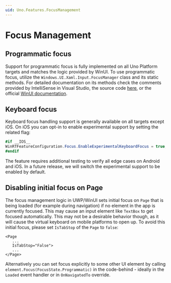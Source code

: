 ```yaml
---
uid: Uno.Features.FocusManagement
---
```


# Focus Management

## Programmatic focus

Support for programmatic focus is fully implemented on all Uno Platform targets and matches the logic provided by WinUI. To use programmatic focus, utilize the `Windows.UI.Xaml.Input.FocusManager` class and its static methods. For detailed documentation on its methods check the comments provided by IntelliSense in Visual Studio, the source code [here](https://github.com/unoplatform/uno/blob/master/src/Uno.UI/UI/Xaml/Input/FocusManager.cs), or the official [WinUI documentation](https://docs.microsoft.com/en-us/uwp/api/Windows.UI.Xaml.Input.FocusManager).

## Keyboard focus

Keyboard focus handling support is generally available on all targets except iOS. On iOS you can opt-in to enable experimental support by setting the related flag:

```csharp
#if __IOS__
WinRTFeatureConfiguration.Focus.EnableExperimentalKeyboardFocus = true;
#endif
```

The feature requires additional testing to verify all edge cases on Android and iOS. In a future release, we will switch the experimental support to be enabled by default.

## Disabling initial focus on Page

The focus management logic in UWP/WinUI sets initial focus on `Page` that is being loaded (for example during navigation) if no element in the app is currently focused. This may cause an input element like `TextBox` to get focused automatically. This may not be a desirable behavior though, as it will cause the virtual keyboard on mobile platforms to open up. To avoid this initial focus, please set `IsTabStop` of the `Page` to `false`:

```xaml
<Page
   ...
   IsTabStop="False">
   ...
</Page>
```

Alternatively you can set focus explicitly to some other UI element by calling `element.Focus(FocusState.Programmatic)` in the code-behind - ideally in the `Loaded` event handler or in `OnNavigatedTo` override.
